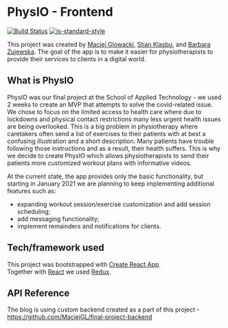# PhysIO - Frontend
[![Build Status](https://travis-ci.com/travis-ci/travis-web.svg?branch=master)](https://travis-ci.com/travis-ci/travis-web)
[![js-standard-style](https://img.shields.io/badge/code%20style-standard-brightgreen.svg?style=flat)](https://github.com/feross/standard)
 
This project was created by [Maciej Glowacki](https://github.com/MaciejGL), [Stian Klasbu](https://github.com/mountwebs), and [Barbara Zujewska](https://github.com/b-zuj). The goal of the app is to make it easier for physiotherapists to provide their services to clients in a digital world.

## What is PhysIO
PhysIO was our final project at the School of Applied Technology - we used 2 weeks to create an MVP that attempts to solve the covid-related issue. We chose to focus on the limited access to health care where due to lockdowns and physical contact restrictions many less urgent health issues are being overlooked. This is a big problem in physiotherapy where caretakers often send a list of exercises to their patients with at best a confusing illustration and a short description. Many patients have trouble following those instructions and as a result, their health suffers. This is why we decide to create PhysIO which allows physiotherapists to send their patients more customized workout plans with informative videos. 

At the current state, the app provides only the basic functionality, but starting in January 2021 we are planning to keep implementing additional features such as:
- expanding workout session/exercise customization and add session scheduling;
- add messaging functionality;
- implement remainders and notifications for clients.

## Tech/framework used
This project was bootstrapped with [Create React App](https://github.com/facebook/create-react-app).  
Together with [React](https://reactjs.org/) we used [Redux](https://redux.js.org/).

## API Reference
The blog is using custom backend created as a part of this project - https://github.com/MaciejGL/final-project-backend
